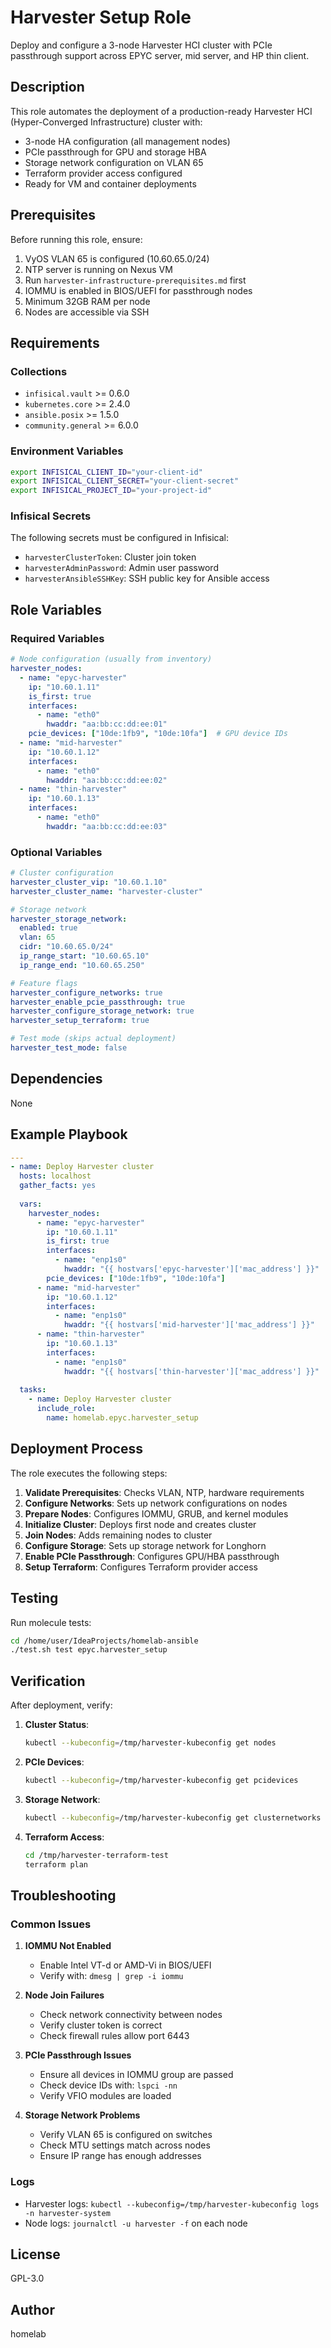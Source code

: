 # Harvester Setup Role

Deploy and configure a 3-node Harvester HCI cluster with PCIe passthrough support across EPYC server, mid server, and HP thin client.

## Description

This role automates the deployment of a production-ready Harvester HCI (Hyper-Converged Infrastructure) cluster with:
- 3-node HA configuration (all management nodes)
- PCIe passthrough for GPU and storage HBA
- Storage network configuration on VLAN 65
- Terraform provider access configured
- Ready for VM and container deployments

## Prerequisites

Before running this role, ensure:
1. VyOS VLAN 65 is configured (10.60.65.0/24)
2. NTP server is running on Nexus VM
3. Run `harvester-infrastructure-prerequisites.md` first
4. IOMMU is enabled in BIOS/UEFI for passthrough nodes
5. Minimum 32GB RAM per node
6. Nodes are accessible via SSH

## Requirements

### Collections
- `infisical.vault` >= 0.6.0
- `kubernetes.core` >= 2.4.0
- `ansible.posix` >= 1.5.0
- `community.general` >= 6.0.0

### Environment Variables
```bash
export INFISICAL_CLIENT_ID="your-client-id"
export INFISICAL_CLIENT_SECRET="your-client-secret"
export INFISICAL_PROJECT_ID="your-project-id"
```

### Infisical Secrets
The following secrets must be configured in Infisical:
- `harvesterClusterToken`: Cluster join token
- `harvesterAdminPassword`: Admin user password
- `harvesterAnsibleSSHKey`: SSH public key for Ansible access

## Role Variables

### Required Variables
```yaml
# Node configuration (usually from inventory)
harvester_nodes:
  - name: "epyc-harvester"
    ip: "10.60.1.11"
    is_first: true
    interfaces:
      - name: "eth0"
        hwaddr: "aa:bb:cc:dd:ee:01"
    pcie_devices: ["10de:1fb9", "10de:10fa"]  # GPU device IDs
  - name: "mid-harvester"
    ip: "10.60.1.12"
    interfaces:
      - name: "eth0"
        hwaddr: "aa:bb:cc:dd:ee:02"
  - name: "thin-harvester"
    ip: "10.60.1.13"
    interfaces:
      - name: "eth0"
        hwaddr: "aa:bb:cc:dd:ee:03"
```

### Optional Variables
```yaml
# Cluster configuration
harvester_cluster_vip: "10.60.1.10"
harvester_cluster_name: "harvester-cluster"

# Storage network
harvester_storage_network:
  enabled: true
  vlan: 65
  cidr: "10.60.65.0/24"
  ip_range_start: "10.60.65.10"
  ip_range_end: "10.60.65.250"

# Feature flags
harvester_configure_networks: true
harvester_enable_pcie_passthrough: true
harvester_configure_storage_network: true
harvester_setup_terraform: true

# Test mode (skips actual deployment)
harvester_test_mode: false
```

## Dependencies

None

## Example Playbook

```yaml
---
- name: Deploy Harvester cluster
  hosts: localhost
  gather_facts: yes
  
  vars:
    harvester_nodes:
      - name: "epyc-harvester"
        ip: "10.60.1.11"
        is_first: true
        interfaces:
          - name: "enp1s0"
            hwaddr: "{{ hostvars['epyc-harvester']['mac_address'] }}"
        pcie_devices: ["10de:1fb9", "10de:10fa"]
      - name: "mid-harvester"
        ip: "10.60.1.12"
        interfaces:
          - name: "enp1s0"
            hwaddr: "{{ hostvars['mid-harvester']['mac_address'] }}"
      - name: "thin-harvester"
        ip: "10.60.1.13"
        interfaces:
          - name: "enp1s0"
            hwaddr: "{{ hostvars['thin-harvester']['mac_address'] }}"
  
  tasks:
    - name: Deploy Harvester cluster
      include_role:
        name: homelab.epyc.harvester_setup
```

## Deployment Process

The role executes the following steps:

1. **Validate Prerequisites**: Checks VLAN, NTP, hardware requirements
2. **Configure Networks**: Sets up network configurations on nodes
3. **Prepare Nodes**: Configures IOMMU, GRUB, and kernel modules
4. **Initialize Cluster**: Deploys first node and creates cluster
5. **Join Nodes**: Adds remaining nodes to cluster
6. **Configure Storage**: Sets up storage network for Longhorn
7. **Enable PCIe Passthrough**: Configures GPU/HBA passthrough
8. **Setup Terraform**: Configures Terraform provider access

## Testing

Run molecule tests:
```bash
cd /home/user/IdeaProjects/homelab-ansible
./test.sh test epyc.harvester_setup
```

## Verification

After deployment, verify:

1. **Cluster Status**:
   ```bash
   kubectl --kubeconfig=/tmp/harvester-kubeconfig get nodes
   ```

2. **PCIe Devices**:
   ```bash
   kubectl --kubeconfig=/tmp/harvester-kubeconfig get pcidevices
   ```

3. **Storage Network**:
   ```bash
   kubectl --kubeconfig=/tmp/harvester-kubeconfig get clusternetworks
   ```

4. **Terraform Access**:
   ```bash
   cd /tmp/harvester-terraform-test
   terraform plan
   ```

## Troubleshooting

### Common Issues

1. **IOMMU Not Enabled**
   - Enable Intel VT-d or AMD-Vi in BIOS/UEFI
   - Verify with: `dmesg | grep -i iommu`

2. **Node Join Failures**
   - Check network connectivity between nodes
   - Verify cluster token is correct
   - Check firewall rules allow port 6443

3. **PCIe Passthrough Issues**
   - Ensure all devices in IOMMU group are passed
   - Check device IDs with: `lspci -nn`
   - Verify VFIO modules are loaded

4. **Storage Network Problems**
   - Verify VLAN 65 is configured on switches
   - Check MTU settings match across nodes
   - Ensure IP range has enough addresses

### Logs

- Harvester logs: `kubectl --kubeconfig=/tmp/harvester-kubeconfig logs -n harvester-system`
- Node logs: `journalctl -u harvester -f` on each node

## License

GPL-3.0

## Author

homelab
